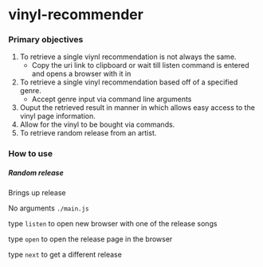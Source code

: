 # vinyl-recommender

### Primary objectives

1. To retrieve a single viynl recommendation is not always the same.
    - Copy the uri link to clipboard or wait till listen command is entered and opens a browser with it in
2. To retrieve a single vinyl recommendation based off of a specified genre.
    - Accept genre input via command line arguments
3. Ouput the retrieved result in manner in which allows easy access to the vinyl page information.
4. Allow for the vinyl to be bought via commands.
5. To retrieve random release from an artist.


### How to use

##### Random release
Brings up release

No arguments
`./main.js`

type `listen` to open new browser with one of the release songs

type `open` to open the release page in the browser

type `next` to get a different release
